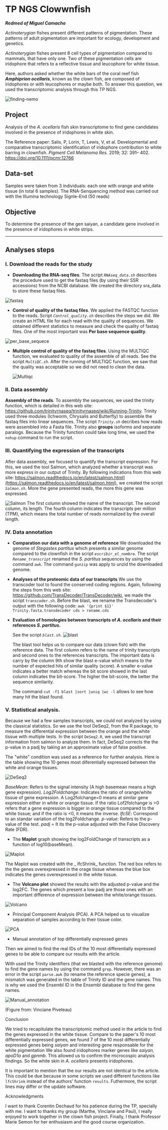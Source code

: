 # TP NGS Clowwnfish

_**Redmed of Miguel Camacho**_

_Actinoterygian_ fishes present different patterns of pigmentation. These patterns of adult pigmentation are important for ecology, development and genetics. 

_Actinoterygian_ fishes present 8 cell types of pigmentation compared  to mammals, that have only one. Two of these pigmentation cells are iridophore that refers to a reflective tissue and leucophore for white tissue.

Here, authors asked whether the white bars of the coral reef fish _**Amphiprion ocellaris**_, known as the clown fish, are composed of iridophores or with leucophores or maybe both. To answer this question, we used the transcriptomic analysis  through this TP NGS. 
 
 ![finding-nemo](Pictures/finding-nemo.jpg)

## Project      
Analysis of the _A. ocellaris_ fish skin transcriptome to find gene candidates involved in the presence of iridophores in white skin.

The Reference paper: Salis, P, Lorin, T, Lewis, V, et al. Developmental and comparative transcriptomic identification of iridophore contribution to white barring in clownfish. _Pigment Cell Melanoma Res._ 2019; 32: 391– 402. https://doi.org/10.1111/pcmr.12766

## Data-set 
Samples were taken from 3 individuals: each one with orange and white tissue (in total 6 samples).
The RNA-Senquencing method was carried out with the Illumina technology Signle-End (50 reads)

## Objective
 To determine the presence of the gen saiyan, a candidate gene involved in the presence of iridophores in white strips. 

---
## Analyses steps
### I. Download the reads for the study
  
  * **Downloading the RNA-seq files**. The script _`RNAseq_data.sh`_ describes the procedure used to get the fastaq files (by using their SSR accessions) from the NCBI database. We created the directory sra_data to store these fastaq files. 
  
 ![fastaq](Pictures/fastaq.jpg)

  * **Control of quality of the fastaq files**. We applied the FASTQC function to the reads. Script _`Control_quality.sh`_  describes the steps we did. We create an HTML file for each read with the quality of sequences. We obtained different statistics to measure and check the quality of fastaq files. One of the most important was **Per base sequence quality**. 
 
 ![per_base_sequece](Pictures/per_base_sequence.png)
 
   * **Multiple control of quality of the fastaq files**.  Using the MULTIQC function, we evaluated to quality of the assemble of all reads. See the script _`MultiQC.sh`_. After the running of MULTIQC function, we saw that the quality was acceptable so we did not need to clean the data. 

		![Multiqc](Pictures/Multiqc.jpg)
 
 ### II. Data assembly
 **Assembly of the reads**.  To assembly the sequences, we used the trinity function, which is detailed in this web site: https://github.com/trinityrnaseq/trinityrnaseq/wiki/Running-Trinity. Trinity used three modules (Ichworm, Chrysalis and Butterfly) to assemble the fastaq files into linear sequences. The script _`Trinity.sh`_ decribes how reads were assembled into a Fasta file.  Trinity also **groups** isoforms and separate paralogs.
 	Because the Trinity function could take long time, we used the `nohup` command to run the script. 
 
 
 ### III. Quantifying the expression of the transcripts 
After data assembly, we focused to quantify the transcript expression. For this, we used the tool Salmon, which analyzed whether a transcript was more express in our output of Trinity. By following indications from this web site: https://salmon.readthedocs.io/en/latest/salmon.html](https://salmon.readthedocs.io/en/latest/salmon.html), we created the script _`Salmon.sh`_. More the gene presented reads, the more this gene was expressed. 

 ![Salmon](Pictures/Salmon.jpg)
 The first column showed the name of the transcript. The second column, its length. The fourth column indicates the transcripts per million (TPM), which means the total number of reads normalized by the overall length.
 
 ### IV. Data annotation
 
 * **Comparation our data with a genome of reference** We downloaded the genome of _Stegastes partitus_ which presents a similar genome compared to the clownfish in the script _`escribir_el_nombre`._  The script _`Rename_transcript`_  renamed the _S. partitus_ sequences by using the command `awk`. The command `gunzip` was apply to unzid the downloaded genome. 

* **Analyses of the proteomic data of our transcripts** We use the transcoder tool to found the conserved coding regions. Again, following the steps from this web site:  https://github.com/TransDecoder/TransDecoder/wiki, we made the script `transcoder.sh`. 
   Before the blast, we rename the Transdecoder's output with the following code: 
	`awk '{print $1}' Trinity.fasta.transdecoder cds > rename.cds`
	
* **Evaluation of homologies between transcripts of _A. ocellaris_ and their references _S. partitus_.** 

   See the script _`blast.sh`_. 
   ![blast](Pictures/blast.jpg)
   
   The blast tool helps us to compare our data (clown fish) with the reference data. The first column refers to the name of trinity transcripts and second ones to the references transcripts. The important data is carry by the column 9th show the blast e-value which means to the number of expected hits of similar quality (score). A smaller e-value indicates a better match whereas the bit score showed in the last column indicates the bit-score. The higher the bit-score, the better the sequence similarity. 
  
   
   The command `cut -f1 blast |sort |uniq |wc -l` allows to see how many hit the blast found.
 
 ###  V. Statistical analysis. 
 
Because we had a few samples transcripts, we could not analyzed by using the classical statistics. So we use the tool DeSeq2, from the R package, to measure the differential expression between the orange and the white tissue with multiple tests. In the script `DeSeq2.R`, we used the transcript information from salmon to analyze them. In fact, DeSeq2 corrects the the p-value in a padj by taking an an approximate value of false positive. 

The "white" condition was used as a reference for further analysis. 
Here is the table showing the 10 genes most diferentially expressed between the white and orange tissues. 

![DeSeq2](Pictures/DeSeq2.jpg)
 
_BaseMean_: Refers to the signal intensity (A high basemean means a high gene expression).
_Log2Foldchange_: Indicates the ratio of orange/white tissue of gene expression. A Log2folchange=0 means at similar gene expression either in white or orange tissue. If the ratio Lof2folchange is >0 refers that a gene expression is bigger in orange tissue compared to the white tissue; and if the ratio is <0, it means the inverse. 
_lfcSE_: Correspond to an standar variation of the log2Foldchange.
_p-value_: Refers to the p-value of the test.
_padj_ = It its the p-value adjusted with the False Discovery Rate (FDR).

* The **Maplot** graph showing the log2FoldChange of transcripts as a function of log10(baseMean).

![Maplot](Pictures/Maplot.png)

The Maplot was created with the _ lfcShrink_ function. The red box refers to the the genes overexpressed in the orage tissue whereas the blue box indicates the genes overexpressed in the white tissue. 

* The **Volcano plot** showed the results with the adjusted p-value and the log2FC. The genes which present a low padj are those ones with an important difference of expression between the white/orange tissues.

![Volcano](Pictures/Volcano_plot.jpg)

* Principal Component Analysis (PCA). A PCA helped us to visualize separation of samples according to their tissue color. 

![PCA](Pictures/PCA.png)

* Manual annotation of top differentially expressed genes

Then we aimed to find the real IDs of the 10 most differentially expressed genes to be able to compare our results with the article. 

With used the Trinity identifiers (that we blasted with the reference genome) to find the gene names by using the command `grep`. However, there was an error in the script `parse.awk` (to rename the reference specie genes), a mismatch was generated in the table of Trinity ID and the gene names. This is why we used the Ensembl ID in the Ensembl database to find the gene names. 

![Manual_annotation](Pictures/Manual_annotation.jpg)

(Figure from: Vinciane Piveteau)


Conclusion

We tried to recapitulate the transcriptomic method used in the article to find the genes expressed in the white tissue. Compare to the paper's 10 most differentially expressed genes, we found 7 of the 10 most differentially expressed genes being _saiyan_ and interesting gene responsable for the white pigmentation 
We also found iridophores marker genes like _saiyan, apoD1a_ and _gpnmb_. This allowed us to confirm the microcospic analysis findings. So the white skin in _A. ocellaris_ presents iridophores. 

It is important to mention that the our results are not identical to the article. This could be due because in some scripts we used different functions like `lfcShrink` instead of the authors' function `results`. Futhermore, the script lines may differ or the update software. 

Acknowledgments

I want to thank Corentin Dechaud for his patience during the TP, specially with me. I want to thanks my group (Marthe, Vinciane and Paul), I really enjoyed to work together in the clown fish project. Finally, I thank Professor Marie Semon for her enthusiasm and the good course organization. 






